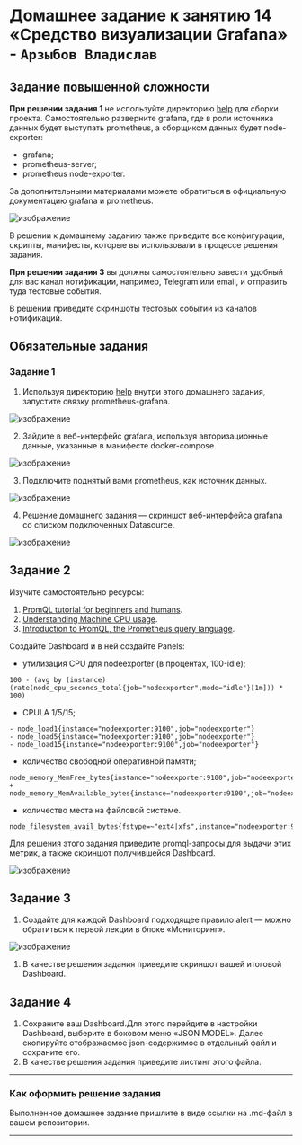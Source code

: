 # Домашнее задание к занятию 14 «Средство визуализации Grafana» - `Арзыбов Владислав`

## Задание повышенной сложности

**При решении задания 1** не используйте директорию [help](./help) для сборки проекта. Самостоятельно разверните grafana, где в роли источника данных будет выступать prometheus, а сборщиком данных будет node-exporter:

- grafana;
- prometheus-server;
- prometheus node-exporter.

За дополнительными материалами можете обратиться в официальную документацию grafana и prometheus.

![изображение](https://github.com/user-attachments/assets/3dd6ce7b-4604-459b-bb64-3602ce12f4c3)

В решении к домашнему заданию также приведите все конфигурации, скрипты, манифесты, которые вы 
использовали в процессе решения задания.

**При решении задания 3** вы должны самостоятельно завести удобный для вас канал нотификации, например, Telegram или email, и отправить туда тестовые события.

В решении приведите скриншоты тестовых событий из каналов нотификаций.

## Обязательные задания

### Задание 1

1. Используя директорию [help](./help) внутри этого домашнего задания, запустите связку prometheus-grafana.

![изображение](https://github.com/user-attachments/assets/47e9d0a0-e421-4a44-9b9f-c13358652a3f)

2. Зайдите в веб-интерфейс grafana, используя авторизационные данные, указанные в манифесте docker-compose.

![изображение](https://github.com/user-attachments/assets/15e550ae-7dc6-43b0-9025-d6bcef372ca4)

3. Подключите поднятый вами prometheus, как источник данных.

![изображение](https://github.com/user-attachments/assets/84b1c98d-56f0-48f0-a8b7-55bdaa926b1d)

4. Решение домашнего задания — скриншот веб-интерфейса grafana со списком подключенных Datasource.

![изображение](https://github.com/user-attachments/assets/3f2b6d69-5813-4b1d-b10b-eeb54dbd46f8)


## Задание 2

Изучите самостоятельно ресурсы:

1. [PromQL tutorial for beginners and humans](https://valyala.medium.com/promql-tutorial-for-beginners-9ab455142085).
1. [Understanding Machine CPU usage](https://www.robustperception.io/understanding-machine-cpu-usage).
1. [Introduction to PromQL, the Prometheus query language](https://grafana.com/blog/2020/02/04/introduction-to-promql-the-prometheus-query-language/).

Создайте Dashboard и в ней создайте Panels:

- утилизация CPU для nodeexporter (в процентах, 100-idle);

```
100 - (avg by (instance) (rate(node_cpu_seconds_total{job="nodeexporter",mode="idle"}[1m])) * 100)
```

- CPULA 1/5/15;

```
- node_load1{instance="nodeexporter:9100",job="nodeexporter"}
- node_load5{instance="nodeexporter:9100",job="nodeexporter"}
- node_load15{instance="nodeexporter:9100",job="nodeexporter"}
```

- количество свободной оперативной памяти;

```
node_memory_MemFree_bytes{instance="nodeexporter:9100",job="nodeexporter"} + node_memory_MemAvailable_bytes{instance="nodeexporter:9100",job="nodeexporter"}
```

- количество места на файловой системе.

```
node_filesystem_avail_bytes{fstype=~"ext4|xfs",instance="nodeexporter:9100",job="nodeexporter"}
```

Для решения этого задания приведите promql-запросы для выдачи этих метрик, а также скриншот получившейся Dashboard.

![изображение](https://github.com/user-attachments/assets/6e30d486-da82-4cce-b4eb-b2254bca28b4)


## Задание 3

1. Создайте для каждой Dashboard подходящее правило alert — можно обратиться к первой лекции в блоке «Мониторинг».

![изображение](https://github.com/user-attachments/assets/28a54379-d586-4c98-957d-899f44a50176)

1. В качестве решения задания приведите скриншот вашей итоговой Dashboard.

## Задание 4

1. Сохраните ваш Dashboard.Для этого перейдите в настройки Dashboard, выберите в боковом меню «JSON MODEL». Далее скопируйте отображаемое json-содержимое в отдельный файл и сохраните его.
1. В качестве решения задания приведите листинг этого файла.

---

### Как оформить решение задания

Выполненное домашнее задание пришлите в виде ссылки на .md-файл в вашем репозитории.

---
